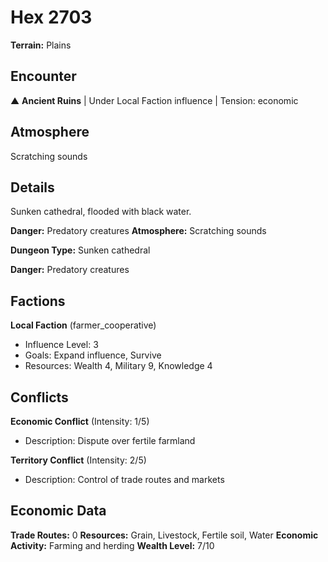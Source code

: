 # Hex 2703

**Terrain:** Plains

## Encounter
▲ **Ancient Ruins** | Under Local Faction influence | Tension: economic

## Atmosphere
Scratching sounds

## Details
Sunken cathedral, flooded with black water.

**Danger:** Predatory creatures
**Atmosphere:** Scratching sounds



**Dungeon Type:** Sunken cathedral

**Danger:** Predatory creatures

## Factions
**Local Faction** (farmer_cooperative)
- Influence Level: 3
- Goals: Expand influence, Survive
- Resources: Wealth 4, Military 9, Knowledge 4

## Conflicts
**Economic Conflict** (Intensity: 1/5)
- Description: Dispute over fertile farmland

**Territory Conflict** (Intensity: 2/5)
- Description: Control of trade routes and markets

## Economic Data
**Trade Routes:** 0
**Resources:** Grain, Livestock, Fertile soil, Water
**Economic Activity:** Farming and herding
**Wealth Level:** 7/10
